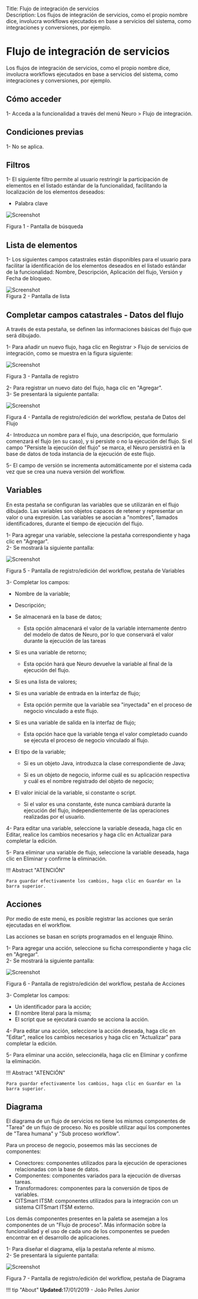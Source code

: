 Title: Flujo de integración de servicios  
Description: Los flujos de integración de servicios, como el propio nombre dice, involucra workflows ejecutados en base a servicios del sistema, como integraciones y conversiones, por ejemplo.   


# Flujo de integración de servicios   

Los flujos de integración de servicios, como el propio nombre dice, involucra workflows ejecutados en base a servicios del sistema, como integraciones y conversiones, por ejemplo.   

## Cómo acceder    

1- Acceda a la funcionalidad a través del menú Neuro > Flujo de integración.     

## Condiciones previas    

1- No se aplica.   

## Filtros  

1- El siguiente filtro permite al usuario restringir la participación de elementos en el listado estándar de la funcionalidad, facilitando la localización de los elementos deseados:   

- Palabra clave  

![Screenshot](images/Service-Integration-Flow-fig01.png)

Figura 1 - Pantalla de búsqueda    

## Lista de elementos    

1- Los siguientes campos catastrales están disponibles para el usuario para facilitar la identificación de los elementos deseados en el listado estándar de la funcionalidad: Nombre, Descripción, Aplicación del flujo, Versión y Fecha de bloqueo.   

![Screenshot](images/Service-Integration-Flow-fig02.png)   
Figura 2 - Pantalla de lista     

## Completar campos catastrales - Datos del flujo   

A través de esta pestaña, se definen las informaciones básicas del flujo que será dibujado.   

1- Para añadir un nuevo flujo, haga clic en Registrar > Flujo de servicios de integración, como se muestra en la figura siguiente:   

![Screenshot](images/Service-Integration-Flow-fig03.png)

Figura 3 - Pantalla de registro   

2- Para registrar un nuevo dato del flujo, haga clic en "Agregar".   
3- Se presentará la siguiente pantalla:    

![Screenshot](images/Service-Integration-Flow-fig04.png)

Figura 4 - Pantalla de registro/edición del workflow, pestaña de Datos del Flujo    

4- Introduzca un nombre para el flujo, una descripción, que formulario comenzará el flujo (en su caso), y si persiste o no la ejecución del flujo. Si el campo "Persiste la ejecución del flujo" se marca, el Neuro persistirá en la base de datos de toda instancia de la ejecución de este flujo.    

5- El campo de versión se incrementa automáticamente por el sistema cada vez que se crea una nueva versión del workflow.    

## Variables  

En esta pestaña se configuran las variables que se utilizarán en el flujo dibujado. Las variables son objetos capaces de retener y representar un valor o una expresión. Las variables se asocian a "nombres", llamados identificadores, durante el tiempo de ejecución del flujo.  

1- Para agregar una variable, seleccione la pestaña correspondiente y haga clic en "Agregar".  
2- Se mostrará la siguiente pantalla:    

![Screenshot](images/Service-Integration-Flow-fig05.png) 

Figura 5 - Pantalla de registro/edición del workflow, pestaña de Variables     

3- Completar los campos:    

- Nombre de la variable;

- Descripción;

- Se almacenará en la base de datos;  

     * Esta opción almacenará el valor de la variable internamente dentro del modelo de datos de Neuro, por lo que conservará el valor
     durante la ejecución de las tareas  

- Si es una variable de retorno;  

     * Esta opción hará que Neuro devuelve la variable al final de la ejecución del flujo.  

- Si es una lista de valores;

- Si es una variable de entrada en la interfaz de flujo;  

     * Esta opción permite que la variable sea "inyectada" en el proceso de negocio vinculado a este flujo.  

- Si es una variable de salida en la interfaz de flujo;  

     * Esta opción hace que la variable tenga el valor completado cuando se ejecuta el proceso de negocio vinculado al flujo.  

- El tipo de la variable;  

    * Si es un objeto Java, introduzca la clase correspondiente de Java; 
	
    * Si es un objeto de negocio, informe cuál es su aplicación respectiva y cuál es el nombre registrado del objeto de negocio;  

- El valor inicial de la variable, si constante o script.  

    * Si el valor es una constante, éste nunca cambiará durante la ejecución del flujo, independientemente de las operaciones realizadas
    por el usuario.  

4- Para editar una variable, seleccione la variable deseada, haga clic en Editar, realice los cambios necesarios y haga clic en
Actualizar para completar la edición.  

5- Para eliminar una variable de flujo, seleccione la variable deseada, haga clic en Eliminar y confirme la eliminación.    

!!! Abstract "ATENCIÓN"  

    Para guardar efectivamente los cambios, haga clic en Guardar en la barra superior.  

## Acciones  

Por medio de este menú, es posible registrar las acciones que serán ejecutadas en el workflow.   

Las acciones se basan en scripts programados en el lenguaje Rhino.   

1- Para agregar una acción, seleccione su ficha correspondiente y haga clic en "Agregar".   
2- Se mostrará la siguiente pantalla:  

![Screenshot](images/Service-Integration-Flow-fig06.png) 

Figura 6 - Pantalla de registro/edición del workflow, pestaña de Acciones   

3- Completar los campos:   

- Un identificador para la acción;    
- El nombre literal para la misma;   
- El script que se ejecutará cuando se acciona la acción.    

4- Para editar una acción, seleccione la acción deseada, haga clic en "Editar", realice los cambios necesarios y haga clic en "Actualizar" para completar la edición.  

5- Para eliminar una acción, seleccionéla, haga clic en Eliminar y confirme la eliminación.   

!!! Abstract "ATENCIÓN"  

    Para guardar efectivamente los cambios, haga clic en Guardar en la barra superior.

## Diagrama  

El diagrama de un flujo de servicios no tiene los mismos componentes de "Tarea" de un flujo de proceso. No es posible utilizar aquí los componentes de "Tarea humana" y "Sub proceso workflow".  

Para un proceso de negocio, poseemos más las secciones de componentes:   

- Conectores: componentes utilizados para la ejecución de operaciones relacionadas con la base de datos.  
- Componentes: componentes variados para la ejecución de diversas tareas.  
- Transformadores: componentes para la conversión de tipos de variables.  
- CITSmart ITSM: componentes utilizados para la integración con un sistema CITSmart ITSM externo.   

Los demás componentes presentes en la paleta se asemejan a los componentes de un "Flujo de proceso". Más información sobre la funcionalidad y el uso de cada uno de los componentes se pueden encontrar en el desarrollo de aplicaciones.    

1- Para diseñar el diagrama, elija la pestaña refente al mismo.  
2- Se presentará la siguiente pantalla:  

![Screenshot](images/Service-Integration-Flow-fig07.png)

Figura 7 - Pantalla de registro/edición del workflow, pestaña de Diagrama  


!!! tip "About"
    <b>Updated:</b>17/01/2019 - João Pelles Junior
